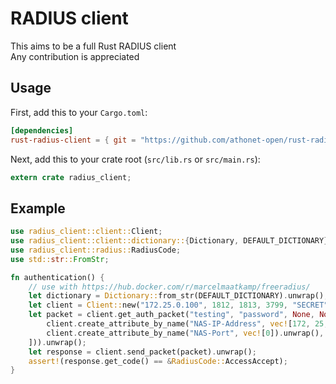 # RADIUS client

This aims to be a full Rust RADIUS client<br />
Any contribution is appreciated

## Usage

First, add this to your `Cargo.toml`:

```toml
[dependencies]
rust-radius-client = { git = "https://github.com/athonet-open/rust-radius-client.git" }
```

Next, add this to your crate root (`src/lib.rs` or `src/main.rs`):

```rust
extern crate radius_client;
```

## Example

```rust
use radius_client::client::Client;
use radius_client::client::dictionary::{Dictionary, DEFAULT_DICTIONARY};
use radius_client::radius::RadiusCode;
use std::str::FromStr;

fn authentication() {
    // use with https://hub.docker.com/r/marcelmaatkamp/freeradius/
    let dictionary = Dictionary::from_str(DEFAULT_DICTIONARY).unwrap();
    let client = Client::new("172.25.0.100", 1812, 1813, 3799, "SECRET", dictionary).unwrap();
    let packet = client.get_auth_packet("testing", "password", None, None, Some(vec![
        client.create_attribute_by_name("NAS-IP-Address", vec![172, 25, 0, 1]).unwrap(),
        client.create_attribute_by_name("NAS-Port", vec![0]).unwrap(),
    ])).unwrap();
    let response = client.send_packet(packet).unwrap();
    assert!(response.get_code() == &RadiusCode::AccessAccept);
}
```
